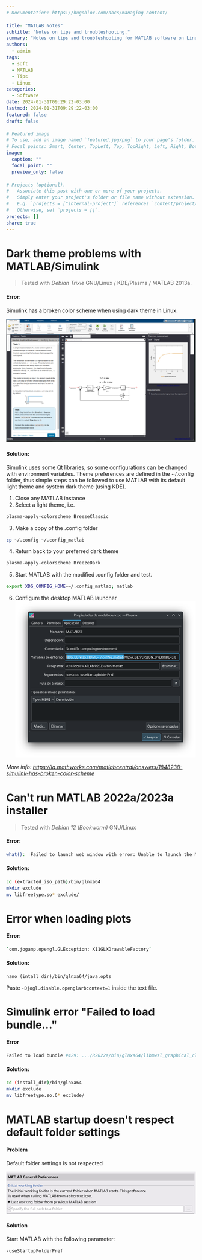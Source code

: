 ```yaml
---
# Documentation: https://hugoblox.com/docs/managing-content/

title: "MATLAB Notes"
subtitle: "Notes on tips and troubleshooting."
summary: "Notes on tips and troubleshooting for MATLAB software on Linux"
authors: 
  - admin 
tags: 
  - soft
  - MATLAB
  - Tips
  - Linux
categories: 
  - Software
date: 2024-01-31T09:29:22-03:00
lastmod: 2024-01-31T09:29:22-03:00
featured: false
draft: false

# Featured image
# To use, add an image named `featured.jpg/png` to your page's folder.
# Focal points: Smart, Center, TopLeft, Top, TopRight, Left, Right, BottomLeft, Bottom, BottomRight.
image:
  caption: ""
  focal_point: ""
  preview_only: false

# Projects (optional).
#   Associate this post with one or more of your projects.
#   Simply enter your project's folder or file name without extension.
#   E.g. `projects = ["internal-project"]` references `content/project/deep-learning/index.md`.
#   Otherwise, set `projects = []`.
projects: []
share: true
---
```


# Dark theme problems with MATLAB/Simulink
> Tested with _Debian Trixie_ GNU/Linux / KDE/Plasma / MATLAB 2013a. 

#### Error:
Simulink has a broken color scheme when using dark theme in Linux.

![simulink_dark](simulink_dark.png)

#### Solution:
Simulink uses some Qt libraries, so some configurations can be changed with environment variables. Theme preferences are
defined in the ~/.config folder, thus simple steps can be followed to use MATLAB with its default light theme and system dark theme (using KDE). 

1. Close any MATLAB instance
2. Select a light theme, i.e.
```bash
plasma-apply-colorscheme BreezeClassic
```
3. Make a copy of the .config folder
```bash
cp ~/.config ~/.config_matlab
```
4. Return back to your preferred dark theme
```bash
plasma-apply-colorscheme BreezeDark
```
5. Start MATLAB with the modified .config folder and test.
```bash
export XDG_CONFIG_HOME=~/.config_matlab; matlab
```
6. Configure the desktop MATLAB launcher
![alt text](matlab_launcher.png)

_More info: https://la.mathworks.com/matlabcentral/answers/1848238-simulink-has-broken-color-scheme_

# Can't run MATLAB 2022a/2023a installer

> Tested with _Debian 12 (Bookworm)_ GNU/Linux  

#### Error:
```bash
what():  Failed to launch web window with error: Unable to launch the MATLABWindow application. The exit code was: 127
```

#### Solution:

```bash
cd (extracted_iso_path)/bin/glnxa64
mkdir exclude
mv libfreetype.so* exclude/
```

# Error when loading plots
 
#### Error:
```bash
`com.jogamp.opengl.GLException: X11GLXDrawableFactory`
```

#### Solution:
```
nano (intall_dir)/bin/glnxa64/java.opts
```
Paste `-Djogl.disable.openglarbcontext=1` inside the text file.

# Simulink error "Failed to load bundle..."
#### Error
```bash
Failed to load bundle #429: .../R2022a/bin/glnxa64/libmwsl_graphical_classes.so
```

#### Solution:
```bash
cd (install_dir)/bin/glnxa64
mkdir exclude 
mv libfreetype.so.6* exclude/
```

# MATLAB startup doesn't respect default folder settings

#### Problem
Default folder settings is not respected

![Default folder settings](image.png)

#### Solution
Start MATLAB with the following parameter:
```bash
-useStartupFolderPref
```
 
